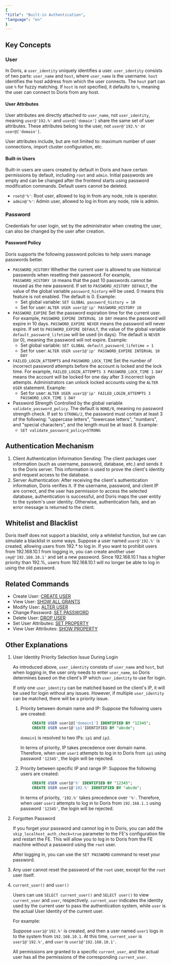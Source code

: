 ```yaml
---
{
"title": "Built-in Authentication",
"language": "en"
}
---
```


<!-- 
Licensed to the Apache Software Foundation (ASF) under one
or more contributor license agreements.  See the NOTICE file
distributed with this work for additional information
regarding copyright ownership.  The ASF licenses this file
to you under the Apache License, Version 2.0 (the
"License"); you may not use this file except in compliance
with the License.  You may obtain a copy of the License at

  http://www.apache.org/licenses/LICENSE-2.0

Unless required by applicable law or agreed to in writing,
software distributed under the License is distributed on an
"AS IS" BASIS, WITHOUT WARRANTIES OR CONDITIONS OF ANY
KIND, either express or implied.  See the License for the
specific language governing permissions and limitations
under the License.
-->

## Key Concepts

### User
In Doris, a `user_identity` uniquely identifies a user. `user_identity` consists of two parts: `user_name` and `host`, where `user_name` is the username. `host` identifies the host address from which the user connects. The `host` part can use `%` for fuzzy matching. If `host` is not specified, it defaults to `%`, meaning the user can connect to Doris from any host.

#### User Attributes
User attributes are directly attached to `user_name`, not `user_identity`, meaning `user@'192.%'` and `user@['domain']` share the same set of user attributes. These attributes belong to the user, not `user@'192.%'` or `user@['domain']`.

User attributes include, but are not limited to: maximum number of user connections, import cluster configuration, etc.

#### Built-in Users
Built-in users are users created by default in Doris and have certain permissions by default, including `root` and `admin`. Initial passwords are empty and can be changed after the frontend starts using password modification commands. Default users cannot be deleted.
- `root@'%'`: Root user, allowed to log in from any node, role is operator.
- `admin@'%'`: Admin user, allowed to log in from any node, role is admin.

### Password
Credentials for user login, set by the administrator when creating the user, can also be changed by the user after creation.

#### Password Policy
Doris supports the following password policies to help users manage passwords better.
- `PASSWORD_HISTORY`
  Whether the current user is allowed to use historical passwords when resetting their password. For example, `PASSWORD_HISTORY 10` means that the past 10 passwords cannot be reused as the new password. If set to `PASSWORD_HISTORY DEFAULT`, the value of the global variable `password_history` will be used. 0 means this feature is not enabled. The default is 0.
  Example:
    - Set global variable: `SET GLOBAL password_history = 10`
    - Set for user: `ALTER USER user1@'ip' PASSWORD_HISTORY 10`
- `PASSWORD_EXPIRE`
  Set the password expiration time for the current user. For example, `PASSWORD_EXPIRE INTERVAL 10 DAY` means the password will expire in 10 days. `PASSWORD_EXPIRE NEVER` means the password will never expire. If set to `PASSWORD_EXPIRE DEFAULT`, the value of the global variable `default_password_lifetime` will be used (in days). The default is `NEVER` (or 0), meaning the password will not expire.
  Example:
    - Set global variable: `SET GLOBAL default_password_lifetime = 1`
    - Set for user: `ALTER USER user1@'ip' PASSWORD_EXPIRE INTERVAL 10 DAY`
- `FAILED_LOGIN_ATTEMPTS` and `PASSWORD_LOCK_TIME`
  Set the number of incorrect password attempts before the account is locked and the lock time. For example, `FAILED_LOGIN_ATTEMPTS 3 PASSWORD_LOCK_TIME 1 DAY` means the account will be locked for one day after 3 incorrect login attempts. Administrators can unlock locked accounts using the `ALTER USER` statement.
  Example:
    - Set for user: `ALTER USER user1@'ip' FAILED_LOGIN_ATTEMPTS 3 PASSWORD_LOCK_TIME 1 DAY`
- Password Strength
  Controlled by the global variable `validate_password_policy`. The default is `NONE/0`, meaning no password strength check. If set to `STRONG/2`, the password must contain at least 3 of the following: "uppercase letters", "lowercase letters", "numbers", and "special characters", and the length must be at least 8.
  Example:
    - `SET validate_password_policy=STRONG`

## Authentication Mechanism
1. Client Authentication Information Sending: The client packages user information (such as username, password, database, etc.) and sends it to the Doris server. This information is used to prove the client's identity and request access to the database.
2. Server Authentication: After receiving the client's authentication information, Doris verifies it. If the username, password, and client IP are correct, and the user has permission to access the selected database, authentication is successful, and Doris maps the user entity to the system's user identity. Otherwise, authentication fails, and an error message is returned to the client.

## Whitelist and Blacklist
Doris itself does not support a blacklist, only a whitelist function, but we can simulate a blacklist in some ways. Suppose a user named `user@'192.%'` is created, allowing users from 192.* to log in. If you want to prohibit users from 192.168.10.1 from logging in, you can create another user `cmy@'192.168.10.1'` and set a new password. Since 192.168.10.1 has a higher priority than 192.%, users from 192.168.10.1 will no longer be able to log in using the old password.

## Related Commands
- Create User: [CREATE USER](../../../sql-manual/sql-statements/Account-Management-Statements/CREATE-USER.md)
- View User: [SHOW ALL GRANTS](../../../sql-manual/sql-statements/Show-Statements/SHOW-GRANTS.md)
- Modify User: [ALTER USER](../../../sql-manual/sql-statements/Account-Management-Statements/ALTER-USER.md)
- Change Password: [SET PASSWORD](../../../sql-manual/sql-statements/Account-Management-Statements/SET-PASSWORD.md)
- Delete User: [DROP USER](../../../sql-manual/sql-statements/Account-Management-Statements/DROP-USER.md)
- Set User Attributes: [SET PROPERTY](../../../sql-manual/sql-statements/Account-Management-Statements/SET-PROPERTY.md)
- View User Attributes: [SHOW PROPERTY](../../../sql-manual/sql-statements/Show-Statements/SHOW-PROPERTY.md)

## Other Explanations
  1. User Identity Priority Selection Issue During Login

     As introduced above, `user_identity` consists of `user_name` and `host`, but when logging in, the user only needs to enter `user_name`, so Doris determines based on the client's IP which `user_identity` to use for login.

     If only one `user_identity` can be matched based on the client's IP, it will be used for login without any issues. However, if multiple `user_identity` can be matched, there will be a priority issue.
      1. Priority between domain name and IP:
         Suppose the following users are created:
         ```sql
              CREATE USER user1@['domain1'] IDENTIFIED BY "12345";
              CREATE USER user1@'ip1'IDENTIFIED BY "abcde";
         ```
         `domain1` is resolved to two IPs: `ip1` and `ip2`.

         In terms of priority, IP takes precedence over domain name. Therefore, when user `user1` attempts to log in to Doris from `ip1` using password `'12345'`, the login will be rejected.
     2. Priority between specific IP and range IP:
        Suppose the following users are created:
        ```sql
             CREATE USER user1@'%' IDENTIFIED BY "12345";
             CREATE USER user1@'192.%' IDENTIFIED BY "abcde";
        ```
        In terms of priority, `'192.%'` takes precedence over `'%'`. Therefore, when user `user1` attempts to log in to Doris from `192.168.1.1` using password `'12345'`, the login will be rejected.

  2. Forgotten Password

     If you forget your password and cannot log in to Doris, you can add the `skip_localhost_auth_check=true` parameter to the FE's configuration file and restart the FE. This will allow you to log in to Doris from the FE machine without a password using the `root` user.

     After logging in, you can use the `SET PASSWORD` command to reset your password.

  3. Any user cannot reset the password of the `root` user, except for the `root` user itself.

  4. `current_user()` and `user()`

        Users can use `SELECT current_user()` and `SELECT user()` to view `current_user` and `user`, respectively. `current_user` indicates the identity used by the current user to pass the authentication system, while `user` is the actual User Identity of the current user.

        For example:

        Suppose `user1@'192.%'` is created, and then a user named `user1` logs in to the system from `192.168.10.1`. At this time, `current_user` is `user1@'192.%'`, and `user` is `user1@'192.168.10.1'`.

        All permissions are granted to a specific `current_user`, and the actual user has all the permissions of the corresponding `current_user`.
